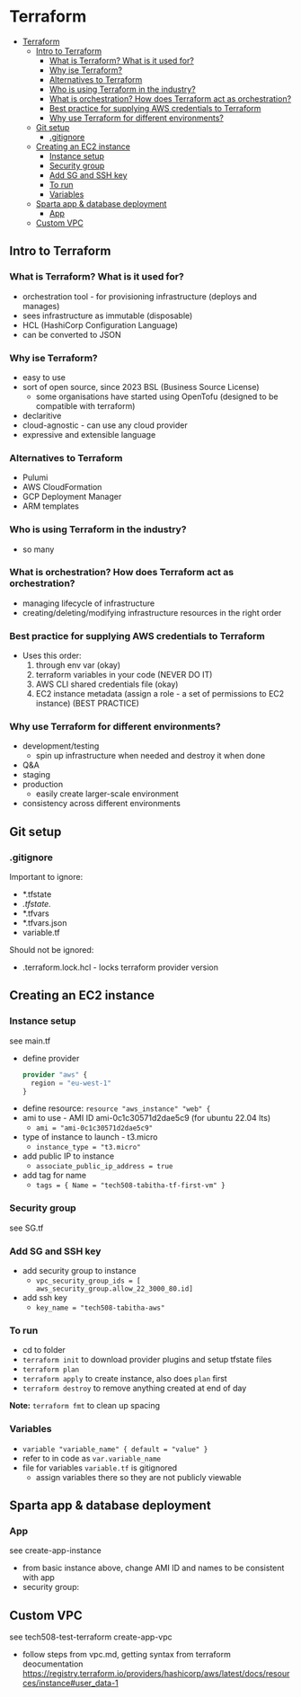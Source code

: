 # Terraform

- [Terraform](#terraform)
  - [Intro to Terraform](#intro-to-terraform)
    - [What is Terraform? What is it used for?](#what-is-terraform-what-is-it-used-for)
    - [Why ise Terraform?](#why-ise-terraform)
    - [Alternatives to Terraform](#alternatives-to-terraform)
    - [Who is using Terraform in the industry?](#who-is-using-terraform-in-the-industry)
    - [What is orchestration? How does Terraform act as orchestration?](#what-is-orchestration-how-does-terraform-act-as-orchestration)
    - [Best practice for supplying AWS credentials to Terraform](#best-practice-for-supplying-aws-credentials-to-terraform)
    - [Why use Terraform for different environments?](#why-use-terraform-for-different-environments)
  - [Git setup](#git-setup)
    - [.gitignore](#gitignore)
  - [Creating an EC2 instance](#creating-an-ec2-instance)
    - [Instance setup](#instance-setup)
    - [Security group](#security-group)
    - [Add SG and SSH key](#add-sg-and-ssh-key)
    - [To run](#to-run)
    - [Variables](#variables)
  - [Sparta app \& database deployment](#sparta-app--database-deployment)
    - [App](#app)
  - [Custom VPC](#custom-vpc)


## Intro to Terraform
### What is Terraform? What is it used for?
- orchestration tool - for provisioning infrastructure (deploys and manages)
- sees infrastructure as immutable (disposable)
- HCL (HashiCorp Configuration Language)
- can be converted to JSON

### Why ise Terraform?
- easy to use
- sort of open source, since 2023 BSL (Business Source License)
  - some organisations have started using OpenTofu (designed to be compatible with terraform)
- declaritive
- cloud-agnostic - can use any cloud provider
- expressive and extensible language

### Alternatives to Terraform
- Pulumi
- AWS CloudFormation 
- GCP Deployment Manager 
- ARM templates

### Who is using Terraform in the industry?
- so many

### What is orchestration? How does Terraform act as orchestration?
- managing lifecycle of infrastructure
- creating/deleting/modifying infrastructure resources in the right order

### Best practice for supplying AWS credentials to Terraform
- Uses this order:
  1. through env var (okay)
  2. terraform variables in your code (NEVER DO IT)
  3. AWS CLI shared credentials file (okay)
  4. EC2 instance metadata (assign a role - a set of permissions to EC2 instance) (BEST PRACTICE)

### Why use Terraform for different environments?
- development/testing
  - spin up infrastructure when needed and destroy it when done
- Q&A
- staging
- production
  - easily create larger-scale environment
- consistency across different environments


## Git setup
### .gitignore
Important to ignore: 
- *.tfstate
- *.tfstate.*
- *.tfvars
- *.tfvars.json
- variable.tf

Should not be ignored:
- .terraform.lock.hcl - locks terraform provider version


## Creating an EC2 instance
### Instance setup
see main.tf
- define provider
  ```terraform
  provider "aws" {
    region = "eu-west-1"
  }
  ```
- define resource: `resource "aws_instance" "web" {`
- ami to use - AMI ID ami-0c1c30571d2dae5c9 (for ubuntu 22.04 lts)
  - `ami = "ami-0c1c30571d2dae5c9"`
- type of instance to launch - t3.micro
  - `instance_type = "t3.micro"`
- add public IP to instance
  - `associate_public_ip_address = true`
- add tag for name
  - `tags = {
        Name = "tech508-tabitha-tf-first-vm"
    }`

### Security group
see SG.tf


### Add SG and SSH key
- add security group to instance
  - `vpc_security_group_ids = [
    aws_security_group.allow_22_3000_80.id]`
- add ssh key
  - `key_name = "tech508-tabitha-aws"`


### To run
- cd to folder
- `terraform init` to download provider plugins and setup tfstate files
- `terraform plan`
- `terraform apply` to create instance, also does `plan` first
- `terraform destroy` to remove anything created at end of day

**Note:** `terraform fmt` to clean up spacing


### Variables
- `variable "variable_name" {
    default = "value"
    }`
- refer to in code as `var.variable_name`
- file for variables `variable.tf` is gitignored
  - assign variables there so they are not publicly viewable

## Sparta app & database deployment
### App
see create-app-instance
- from basic instance above, change AMI ID and names to be consistent with app
- security group:



## Custom VPC
see tech508-test-terraform create-app-vpc

- follow steps from vpc.md, getting syntax from terraform deocumentation https://registry.terraform.io/providers/hashicorp/aws/latest/docs/resources/instance#user_data-1

